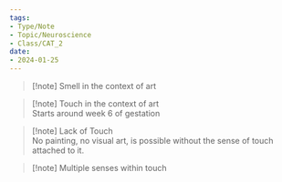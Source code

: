 ```yaml
---
tags:
- Type/Note
- Topic/Neuroscience
- Class/CAT_2
date:
- 2024-01-25
---
```

> [!note] Smell in the context of art  

> [!note] Touch in the context of art  
> Starts around week 6 of gestation  

> [!note] Lack of Touch  
> No painting, no visual art, is possible without the sense of touch attached to it.  

> [!note] Multiple senses within touch  

